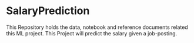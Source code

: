 # SalaryPrediction
This Repository holds the data, notebook and reference documents related this ML project. This Project will predict the salary given a job-posting.
